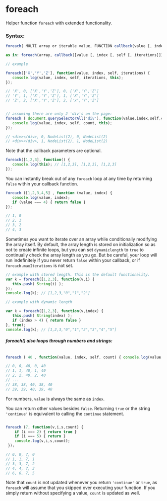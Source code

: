 # foreach
Helper function `foreach` with extended functionality.

### Syntax: 
```javascript
foreach( MULTI array or iterable value, FUNCTION callback(value [, index, [, self [, iterations]]]){} , BOOLEAN use_dynamic_length, MULTI modify_this_scope);

as in: foreach(array, callback([value [, index [, self [, iterations]]]]), [dynamiclength], [thisArg]);
```

```javascript
// example

foreach(['X','Y','Z'], function(value, index, self, iterations) { 
   console.log(value, index, self, iterations, this);
});

// 'X', 0, ['X','Y','Z'], 0, ['X','Y','Z']
// 'Y', 1, ['X','Y','Z'], 1, ['X','Y','Z']
// 'Z', 2, ['X','Y','Z'], 2, ['x','Y','Z']


// assuming there are only 2 'div's on the page:
foreach ( document.querySelectorAll('div'), function(value,index,self,count) {
   console.log(value, index, self, count, this);
});

// <div></div>, 0, NodeList(2), 0, NodeList(2)
// <div></div>, 1, NodeList(2), 1, NodeList(2)
```
Note that the callback parameters are optional.
```javascript
foreach([1,2,3], function() {
   console.log(this); // [1,2,3], [1,2,3], [1,2,3]
});
```
You can instantly break out of any `foreach` loop at any time by returning `false` within your callback function.

```javascript
foreach ([1,2,3,4,5] , function (value, index) {
   console.log(value, index);
   if (value === 4) { return false }
});

// 1, 0
// 2, 1
// 3, 2
// 4, 3
```
Sometimes you want to iterate over an array while conditionally modifying the array itself. By default, the array length is stored on initialization so as not to create infinite loops, but you can set `dynamiclength` to `true` to continually check the array length as you go. But be careful, your loop will run indefinitely if you never return `false` within your callback, or if `foreach.maxIterations` is not set.

```javascript
// example with stored length. This is the default functionality.
var k = foreach([1,2,3], function(v,i) {
   this.push( String(i) );
});
console.log(k); // [1,2,3,"0","1","2"]

// example with dynamic length

var k = foreach([1,2,3], function(v,index) {
   this.push( String(index) );
   if (index > 4) { return false } 
}, true);
console.log(k); // [1,2,3,"0","1","2","3","4","5"]
```

##### foreach() also loops through numbers and strings:

```javascript

foreach ( 40 , function(value, index, self, count) { console.log(value,index,self,count,this); });

// 0, 0, 40, 0, 40
// 1, 1, 40, 1, 40
// 2, 2, 40, 2, 40
// ...
// 38, 38, 40, 38, 40
// 39, 39, 40, 39, 40

```
For numbers, `value` is always the same as `index`. 

 You can return other values besides `false`. Returning `true` or the string `'continue'` is equivalent to calling the `continue` statement.
 
 ```javascript
 
 foreach (7, function(v,i,s,count) { 
     if (i === 2) { return true } 
     if (i === 5) { return }
     console.log(v,i,s,count);
  });
 
 // 0, 0, 7, 0
 // 1, 1, 7, 1
 // 3, 3, 7, 2
 // 4, 4, 7, 3
 // 6, 6, 7, 5
 ```
Note that `count` is not updated whenever you return `'continue'` or `true`, as `foreach` will assume that you skipped over executing your function. If you simply return without specifying a value, `count` is updated as well.
